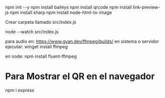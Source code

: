 npm init --y
npm install baileys
npm install qrcode
npm install link-preview-js
npm install sharp
npm install node-html-to-image

Crear carpeta llamado src/index.js

node --watch src/index.js

para audio
en: https://www.gyan.dev/ffmpeg/builds/
en sistema o servidor ejecutar: 
winget install ffmpeg

en node:
npm install fluent-ffmpeg

# Para Mostrar el QR en el navegador
npm i express